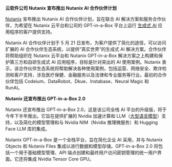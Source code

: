 **云软件公司 Nutanix 宣布推出 Nutanix AI 合作伙伴计划**

[Nutanix](https://www.infoworld.com/article/3714623/nutanix-sues-dbaas-startup-tessell-for-ip-theft.html) 宣布推出 Nutanix AI 合作伙伴计划，旨在联合 AI 解决方案和服务合作伙伴，为希望在 Nutanix 云平台和公司的 GPT-in-a-Box 平台上运行 [生成式 AI](https://www.infoworld.com/article/3689973/what-is-generative-ai-artificial-intelligence-that-creates.html) 应用程序的客户提供支持。

Nutanix AI 合作伙伴计划于 5 月 21 日发布，为客户提供了简化的途径，可以访问扩展的 AI 合作伙伴生态系统，以提供“真实世界”的生成式 AI 解决方案。合作伙伴将帮助组织在 Nutanix 云平台和 Nutanix GPT-in-a-Box 解决方案之上构建和保护第三方和自研生成式 AI 应用程序，目标是针对突出的 AI 使用案例。Nutanix 表示，该合作伙伴生态系统将帮助解决各种使用案例，包括运营、网络安全、欺诈检测和客户支持，涉及医疗保健、金融服务以及法律和专业服务等行业。最初的合作伙伴包括 Codeium、DataRobot、Dkue、Instabase、Neural Magic 和 RunAI。

**Nutanix 还宣布推出 GPT-in-a-Box 2.0**

Nutanix 还宣布推出 GPT-in-a-Box 2.0，这是该公司全栈 AI 平台的升级版，将于今年下半年推出。它旨在提供扩展的 Nvidia 加速计算和 LLM（[大型语言模型](https://www.infoworld.com/article/3709489/large-language-models-the-foundations-of-generative-ai.html)）支持，以及简化的模型管理和与 Nvidia NIM（Nvidia 推理微服务）和 Hugging Face LLM 库的集成。

Nutanix GPT-in-a-Box 是一个全栈平台，旨在简化企业 AI 采用，并与 Nutanix Objects 和 Nutanix Files 集成以进行数据和模型存储。GPT-in-a-Box 2.0 将包括一个用于基础模型管理、API 端点创建和最终用户访问密钥管理的统一用户界面。它还将集成 Nvidia Tensor Core GPU。